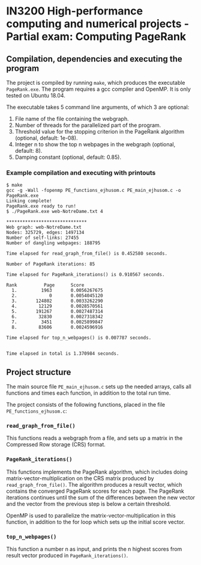 # IN3200 High-performance computing and numerical projects - Partial exam: Computing PageRank

## Compilation, dependencies and executing the program

The project is compiled by running `make`, which produces the executable `PageRank.exe`. The program requires a gcc compiler and OpenMP. It is only tested on Ubuntu 18.04.

The executable takes 5 command line arguments, of which 3 are optional:
1. File name of the file containing the webgraph.
2. Number of threads for the parallelized part of the program.
3. Threshold value for the stopping criterion in the PageRank algorithm (optional, default: 1e-08).
4. Integer n to show the top n webpages in the webgraph (optional, default: 8).
5. Damping constant (optional, default: 0.85).

### Example compilation and executing with printouts

~~~
$ make
gcc -g -Wall -fopenmp PE_functions_ejhusom.c PE_main_ejhusom.c -o PageRank.exe
Linking complete!
PageRank.exe ready to run!
$ ./PageRank.exe web-NotreDame.txt 4

******************************
Web graph: web-NotreDame.txt
Nodes: 325729, edges: 1497134
Number of self-links: 27455
Number of dangling webpages: 188795

Time elapsed for read_graph_from_file() is 0.452580 seconds.

Number of PageRank iterations: 85

Time elapsed for PageRank_iterations() is 0.910567 seconds.

Rank          Page      Score
  1.         1963       0.0056267675
  2.            0       0.0054045120
  3.       124802       0.0033262290
  4.        12129       0.0028570561
  5.       191267       0.0027487314
  6.        32830       0.0027318342
  7.         3451       0.0025899847
  8.        83606       0.0024596916

Time elapsed for top_n_webpages() is 0.007787 seconds.


Time elapsed in total is 1.370984 seconds.
~~~

## Project structure

The main source file `PE_main_ejhusom.c` sets up the needed arrays, calls all functions and times each function, in addition to the total run time.

The project consists of the following functions, placed in the file `PE_functions_ejhusom.c`:

### `read_graph_from_file()`

This functions reads a webgraph from a file, and sets up a matrix in the Compressed Row storage (CRS) format.

### `PageRank_iterations()`

This functions implements the PageRank algorithm, which includes doing matrix-vector-multiplication on the CRS matrix produced by `read_graph_from_file()`. The algorithm produces a result vector, which contains the converged PageRank scores for each page. The PageRank iterations continues until the sum of the differences between the new vector and the vector from the previous step is below a certain threshold.

OpenMP is used to parallelize the matrix-vector-multiplication in this function, in addition to the for loop which sets up the initial score vector.

### `top_n_webpages()`

This function a number n as input, and prints the n highest scores from result vector produced in `PageRank_iterations()`.
